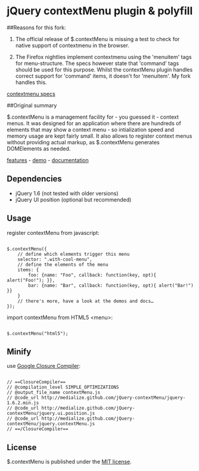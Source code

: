 # jQuery contextMenu plugin & polyfill #


##Reasons for this fork:
 
1) The official release of $.contextMenu is missing a test to check for native support of contextmenu in the browser.
 
2) The Firefox nightlies implement contextmenu using the 'menuitem' tags for menu-structure. The specs however state that 'command' tags should be used for this purpose. Whilst the contextMenu plugin handles correct support for 'command' items, it doesn't for 'menuitem'. My fork handles this.

[contextmenu specs](http://www.w3.org/TR/html5/interactive-elements.html#context-menus)


##Original summary

$.contextMenu is a management facility for - you guessed it - context menus. It was designed for an application where there are hundreds of elements that may show a context menu - so intialization speed and memory usage are kept fairly small. It also allows to register context menus without providing actual markup, as $.contextMenu generates DOMElements as needed.

[features](http://medialize.github.com/jQuery-contextMenu/index.html) - 
[demo](http://medialize.github.com/jQuery-contextMenu/demo.html) - 
[documentation](http://medialize.github.com/jQuery-contextMenu/docs.html)

## Dependencies ##

* jQuery 1.6 (not tested with older versions)
* jQuery UI position (optional but recommended)

## Usage ##

register contextMenu from javascript:

<pre><code>
$.contextMenu({
    // define which elements trigger this menu
    selector: ".with-cool-menu",
    // define the elements of the menu
    items: {
        foo: {name: "Foo", callback: function(key, opt){ alert("Foo!"); }},
        bar: {name: "Bar", callback: function(key, opt){ alert("Bar!") }}
    }
    // there's more, have a look at the demos and docs…
});
</code></pre>

import contextMenu from HTML5 &lt;menu&gt;:

<pre><code>
$.contextMenu("html5");
</code></pre>

## Minify ##

use [Google Closure Compiler](http://closure-compiler.appspot.com/home):

<pre><code>
// ==ClosureCompiler==
// @compilation_level SIMPLE_OPTIMIZATIONS
// @output_file_name contextMenu.js
// @code_url http://medialize.github.com/jQuery-contextMenu/jquery-1.6.2.min.js
// @code_url http://medialize.github.com/jQuery-contextMenu/jquery.ui.position.js
// @code_url http://medialize.github.com/jQuery-contextMenu/jquery.contextMenu.js
// ==/ClosureCompiler==    
</code></pre>

## License ##

$.contextMenu is published under the [MIT license](http://www.opensource.org/licenses/mit-license.php).